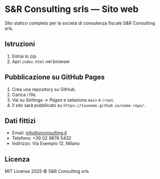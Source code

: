 # S&R Consulting srls — Sito web

Sito statico completo per la società di consulenza fiscale S&R Consulting srls.

## Istruzioni
1. Estrai lo zip.
2. Apri `index.html` nel browser.

## Pubblicazione su GitHub Pages
1. Crea una repository su GitHub.
2. Carica i file.
3. Vai su *Settings → Pages* e seleziona `main` e `/root`.
4. Il sito sarà pubblicato su `https://tuonome.github.io/nome-repo/`.

## Dati fittizi
- Email: info@srconsulting.it
- Telefono: +39 02 9876 5432
- Indirizzo: Via Esempio 12, Milano

## Licenza
MIT License 2025 © S&R Consulting srls